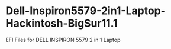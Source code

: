 # Dell-Inspiron5579-2in1-Laptop-Hackintosh-BigSur11.1
EFI Files for DELL INSPIRON 5579 2 in 1 Laptop

